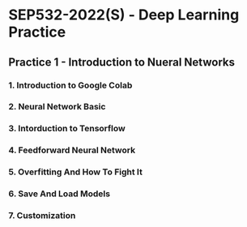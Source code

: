 # SEP532-2022(S) - Deep Learning Practice 

## Practice 1 - Introduction to Nueral Networks

### 1. Introduction to Google Colab  

### 2. Neural Network Basic   

### 3. Intorduction to Tensorflow

### 4. Feedforward Neural Network

### 5. Overfitting And How To Fight It  

### 6. Save And Load Models

### 7. Customization


<!-- ## Week2 - Convolutional Neural Networks
- CNN layers
- CNN architectures
- Case studies (AlexNet, VGGNet, GoogLeNet, ResNet)
- Transfer learning with pre-trained CNNs
- Practice: Image classification (CIFAR)

## Week3 - Recurrent Neural Networks
- RNN architectures
- RNN Training - Backpropagtion through time
- Word embeddings
- Text classification with RNNs 
- Text generation with RNNs 
- Time series forecasting

## Cumstomization 
- Funtional API
- Cumstomization of loss and metric
- Several options for optimizer and training
- Subclassing and GradientTape
- Custom layers and training

## Kaggle Practice
- Competition 1: Real or Not? NLP with Disaster Tweets
- Competition 2: State Farm Distracted Driver Detection

##  Advnaced Models
- Sequence to sequence model
- Neural machine translation with attention
- Image captioning with visual attention
- Variational Autoencoder
- Deep Comvolutional Generative Adversarial Network -->